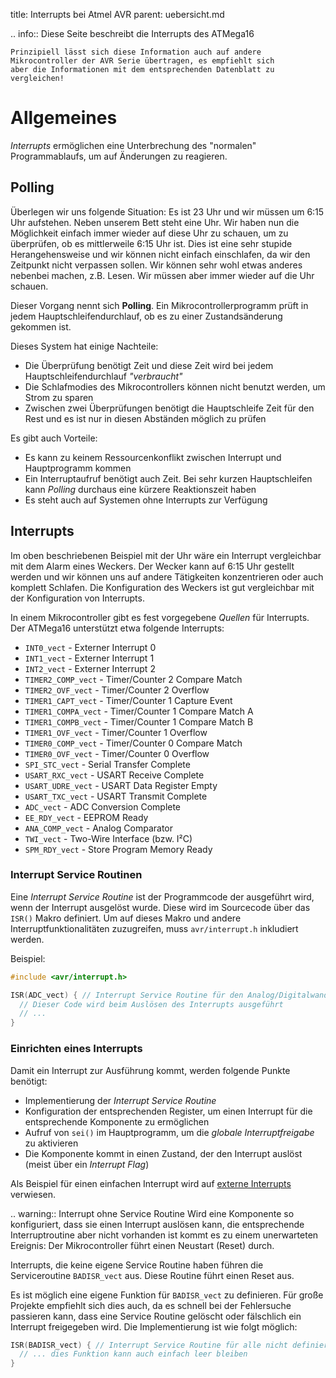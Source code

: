 title: Interrupts bei Atmel AVR
parent: uebersicht.md

.. info:: Diese Seite beschreibt die Interrupts des ATMega16

    Prinzipiell lässt sich diese Information auch auf andere Mikrocontroller der AVR Serie übertragen, es empfiehlt sich
    aber die Informationen mit dem entsprechenden Datenblatt zu vergleichen!

# Allgemeines
*Interrupts* ermöglichen eine Unterbrechung des "normalen" Programmablaufs, um auf Änderungen zu reagieren.

## Polling
Überlegen wir uns folgende Situation:
Es ist 23 Uhr und wir müssen um 6:15 Uhr aufstehen. Neben unserem Bett steht eine Uhr. Wir haben nun die Möglichkeit
einfach immer wieder auf diese Uhr zu schauen, um zu überprüfen, ob es mittlerweile 6:15 Uhr ist. Dies ist eine sehr
stupide Herangehensweise und wir können nicht einfach einschlafen, da wir den Zeitpunkt nicht verpassen sollen. Wir
können sehr wohl etwas anderes nebenbei machen, z.B. Lesen. Wir müssen aber immer wieder auf die Uhr schauen.

Dieser Vorgang nennt sich **Polling**. Ein Mikrocontrollerprogramm prüft in jedem Hauptschleifendurchlauf, ob es zu
einer Zustandsänderung gekommen ist.

Dieses System hat einige Nachteile:

* Die Überprüfung benötigt Zeit und diese Zeit wird bei jedem Hauptschleifendurchlauf *"verbraucht"*
* Die Schlafmodies des Mikrocontrollers können nicht benutzt werden, um Strom zu sparen
* Zwischen zwei Überprüfungen benötigt die Hauptschleife Zeit für den Rest und es ist nur in diesen Abständen möglich zu prüfen

Es gibt auch Vorteile:

* Es kann zu keinem Ressourcenkonflikt zwischen Interrupt und Hauptprogramm kommen
* Ein Interruptaufruf benötigt auch Zeit. Bei sehr kurzen Hauptschleifen kann *Polling* durchaus eine kürzere Reaktionszeit haben
* Es steht auch auf Systemen ohne Interrupts zur Verfügung

## Interrupts
Im oben beschriebenen Beispiel mit der Uhr wäre ein Interrupt vergleichbar mit dem Alarm eines Weckers. Der Wecker kann
auf 6:15 Uhr gestellt werden und wir können uns auf andere Tätigkeiten konzentrieren oder auch komplett Schlafen. Die
Konfiguration des Weckers ist gut vergleichbar mit der Konfiguration von Interrupts.

In einem Mikrocontroller gibt es fest vorgegebene *Quellen* für Interrupts. Der ATMega16 unterstützt etwa folgende Interrupts:

* `INT0_vect` - Externer Interrupt 0
* `INT1_vect` - Externer Interrupt 1
* `INT2_vect` - Externer Interrupt 2
* `TIMER2_COMP_vect` - Timer/Counter 2 Compare Match
* `TIMER2_OVF_vect` - Timer/Counter 2 Overflow
* `TIMER1_CAPT_vect` - Timer/Counter 1 Capture Event
* `TIMER1_COMPA_vect` - Timer/Counter 1 Compare Match A
* `TIMER1_COMPB_vect` - Timer/Counter 1 Compare Match B
* `TIMER1_OVF_vect` - Timer/Counter 1 Overflow
* `TIMER0_COMP_vect` - Timer/Counter 0 Compare Match
* `TIMER0_OVF_vect` - Timer/Counter 0 Overflow
* `SPI_STC_vect` - Serial Transfer Complete
* `USART_RXC_vect` - USART Receive Complete
* `USART_UDRE_vect` - USART Data Register Empty
* `USART_TXC_vect` - USART Transmit Complete
* `ADC_vect` - ADC Conversion Complete
* `EE_RDY_vect` - EEPROM Ready
* `ANA_COMP_vect` - Analog Comparator
* `TWI_vect` - Two-Wire Interface (bzw. I²C)
* `SPM_RDY_vect` - Store Program Memory Ready

### Interrupt Service Routinen
Eine *Interrupt Service Routine* ist der Programmcode der ausgeführt wird, wenn der Interrupt ausgelöst wurde. Diese
wird im Sourcecode über das `ISR()` Makro definiert. Um auf dieses Makro und andere Interruptfunktionalitäten
zuzugreifen, muss `avr/interrupt.h` inkludiert werden.

Beispiel:

```c
#include <avr/interrupt.h>

ISR(ADC_vect) { // Interrupt Service Routine für den Analog/Digitalwandler
  // Dieser Code wird beim Auslösen des Interrupts ausgeführt
  // ...
}
```

### Einrichten eines Interrupts
Damit ein Interrupt zur Ausführung kommt, werden folgende Punkte benötigt:

* Implementierung der *Interrupt Service Routine*
* Konfiguration der entsprechenden Register, um einen Interrupt für die entsprechende Komponente zu ermöglichen
* Aufruf von `sei()` im Hauptprogramm, um die *globale Interruptfreigabe* zu aktivieren
* Die Komponente kommt in einen Zustand, der den Interrupt auslöst (meist über ein *Interrupt Flag*)

Als Beispiel für einen einfachen Interrupt wird auf [externe Interrupts](avr_externer_interrupt.html) verwiesen.

.. warning:: Interrupt ohne Service Routine
    Wird eine Komponente so konfiguriert, dass sie einen Interrupt auslösen kann, die entsprechende Interruptroutine aber
    nicht vorhanden ist kommt es zu einem unerwarteten Ereignis: Der Mikrocontroller führt einen Neustart (Reset) durch.

Interrupts, die keine eigene Service Routine haben führen die Serviceroutine `BADISR_vect` aus. Diese Routine führt einen
Reset aus.

Es ist möglich eine eigene Funktion für `BADISR_vect` zu definieren. Für große Projekte empfiehlt sich dies auch, da es
schnell bei der Fehlersuche passieren kann, dass eine Service Routine gelöscht oder fälschlich ein Interrupt
freigegeben wird. Die Implementierung ist wie folgt möglich:

```c
ISR(BADISR_vect) { // Interrupt Service Routine für alle nicht definierten Interrupt Routinen
  // ... dies Funktion kann auch einfach leer bleiben
}
```